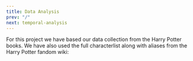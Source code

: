 ```yaml
---
title: Data Analysis
prev: "/"
next: temporal-analysis
---
```

For this project we have based our data collection from the Harry Potter books. We have also used the full characterlist along with aliases from the Harry Potter fandom wiki:

